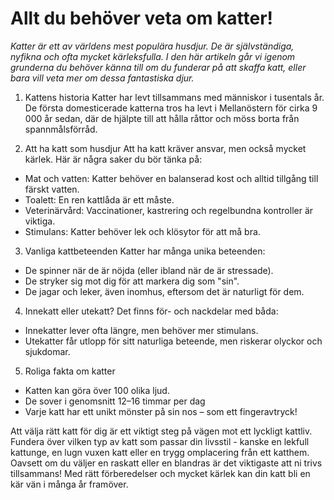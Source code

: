# Allt du behöver veta om katter!

*Katter är ett av världens mest populära husdjur. De är självständiga, nyfikna och ofta mycket kärleksfulla. I den här artikeln går vi igenom grunderna du behöver känna till om du funderar på att skaffa katt, eller bara vill veta mer om dessa fantastiska djur.*

1. Kattens historia
Katter har levt tillsammans med människor i tusentals år. De första domesticerade katterna tros ha levt i Mellanöstern för cirka 9 000 år sedan, där de hjälpte till att hålla råttor och möss borta från spannmålsförråd.

2. Att ha katt som husdjur
Att ha katt kräver ansvar, men också mycket kärlek. Här är några saker du bör tänka på:
- Mat och vatten: Katter behöver en balanserad kost och alltid tillgång till färskt vatten.
- Toalett: En ren kattlåda är ett måste.
- Veterinärvård: Vaccinationer, kastrering och regelbundna kontroller är viktiga.
- Stimulans: Katter behöver lek och klösytor för att må bra.

3. Vanliga kattbeteenden
Katter har många unika beteenden:
- De spinner när de är nöjda (eller ibland när de är stressade).
- De stryker sig mot dig för att markera dig som "sin".
- De jagar och leker, även inomhus, eftersom det är naturligt för dem.

4. Innekatt eller utekatt?
Det finns för- och nackdelar med båda:
- Innekatter lever ofta längre, men behöver mer stimulans.
- Utekatter får utlopp för sitt naturliga beteende, men riskerar olyckor och sjukdomar.

5. Roliga fakta om katter
- Katten kan göra över 100 olika ljud.
- De sover i genomsnitt 12–16 timmar per dag
- Varje katt har ett unikt mönster på sin nos – som ett fingeravtryck!

Att välja rätt katt för dig är ett viktigt steg på vägen mot ett lyckligt kattliv. Fundera över vilken typ av katt som passar din livsstil - kanske en lekfull kattunge, en lugn vuxen katt eller en trygg omplacering från ett katthem. Oavsett om du väljer en raskatt eller en blandras är det viktigaste att ni trivs tillsammans! Med rätt förberedelser och mycket kärlek kan din katt bli en kär vän i många år framöver.
